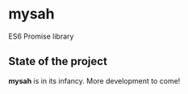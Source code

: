 # mysah
ES6 Promise library

## State of the project

**mysah** is in its infancy. More development to come!
